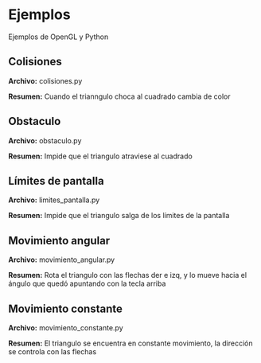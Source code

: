 # Ejemplos

Ejemplos de OpenGL y Python

## Colisiones

**Archivo:** colisiones.py

**Resumen:** Cuando el trianngulo choca al cuadrado cambia de color

## Obstaculo

**Archivo:** obstaculo.py

**Resumen:** Impide que el triangulo atraviese al cuadrado

## Límites de pantalla

**Archivo:** limites_pantalla.py

**Resumen:** Impide que el triangulo salga de los límites de la pantalla

## Movimiento angular

**Archivo:** movimiento_angular.py

**Resumen:** Rota el triangulo con las flechas der e izq, y lo mueve hacia el ángulo que quedó apuntando con la tecla arriba

## Movimiento constante

**Archivo:** movimiento_constante.py

**Resumen:** El triangulo se encuentra en constante movimiento, la dirección se controla con las flechas

